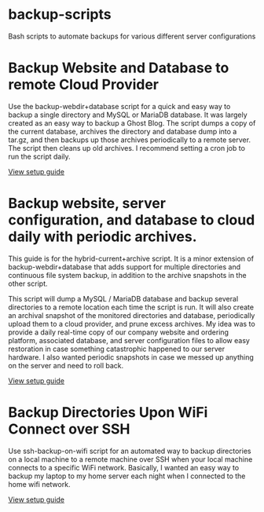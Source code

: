 # backup-scripts
Bash scripts to automate backups for various different server configurations

# Backup Website and Database to remote Cloud Provider
Use the backup-webdir+database script for a quick and easy way to backup a single directory and MySQL or MariaDB database. It was largely created as an easy way to backup a Ghost Blog. The script dumps a copy of the current database, archives the directory and database dump into a tar.gz, and then backups up those archives periodically to a remote server. The script then cleans up old archives. I recommend setting a cron job to run the script daily.

[View setup guide](https://github.com/sgerner/backup-scripts/wiki/Setup-Guide-for-backup-webdir-database)

# Backup website, server configuration, and database to cloud daily with periodic archives.
This guide is for the hybrid-current+archive script. It is a minor extension of backup-webdir+database that adds support for multiple directories and continuous file system backup, in addition to the archive snapshots in the other script.

This script will dump a MySQL / MariaDB database and backup several directories to a remote location each time the script is run. It will also create an archival snapshot of the monitored directories and database, periodically upload them to a cloud provider, and prune excess archives. My idea was to provide a daily real-time copy of our company website and ordering platform, associated database, and server configuration files to allow easy restoration in case something catastrophic happened to our server hardware. I also wanted periodic snapshots in case we messed up anything on the server and need to roll back.

[View setup guide](https://github.com/sgerner/backup-scripts/wiki/Setup-Guide-for-hybrid-current-archive)

# Backup Directories Upon WiFi Connect over SSH
Use ssh-backup-on-wifi script for an automated way to backup directories on a local machine to a remote machine over SSH when your local machine connects to a specific WiFi network. Basically, I wanted an easy way to backup my laptop to my home server each night when I connected to the home wifi network.

[View setup guide](https://github.com/sgerner/backup-scripts/wiki/Setup-Guide-for-ssh-backup-on-wifi)
